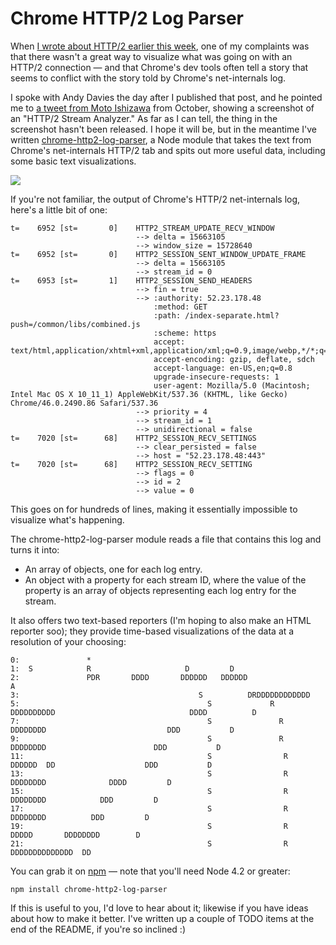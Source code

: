 # Chrome HTTP/2 Log Parser

When [I wrote about HTTP/2 earlier this week](/blog/building-for-http2),
one of my complaints was that there wasn't a great way to visualize what
was going on with an HTTP/2 connection — and that Chrome's dev tools often
tell a story that seems to conflict with the story told by Chrome's
net-internals log.

I spoke with Andy Davies the day after I published that post, and he pointed
me to [a tweet from Moto Ishizawa](https://twitter.com/summerwind/status/653579247152271360)
from October, showing a screenshot of an "HTTP/2 Stream Analyzer." As far as I
can tell, the thing in the screenshot hasn't been released. I hope it will be,
but in the meantime I've written [chrome-http2-log-parser](https://www.npmjs.com/package/chrome-http2-log-parser),
a Node module that takes the text from Chrome's net-internals HTTP/2 tab and
spits out more useful data, including some basic text visualizations.

<img src="/img/chrome-http2-log-parser.png" class="main"/>

If you're not familiar, the output of Chrome's HTTP/2 net-internals log,
here's a little bit of one:

```log
t=    6952 [st=       0]    HTTP2_STREAM_UPDATE_RECV_WINDOW
                            --> delta = 15663105
                            --> window_size = 15728640
t=    6952 [st=       0]    HTTP2_SESSION_SENT_WINDOW_UPDATE_FRAME
                            --> delta = 15663105
                            --> stream_id = 0
t=    6953 [st=       1]    HTTP2_SESSION_SEND_HEADERS
                            --> fin = true
                            --> :authority: 52.23.178.48
                                :method: GET
                                :path: /index-separate.html?push=/common/libs/combined.js
                                :scheme: https
                                accept: text/html,application/xhtml+xml,application/xml;q=0.9,image/webp,*/*;q=0.8
                                accept-encoding: gzip, deflate, sdch
                                accept-language: en-US,en;q=0.8
                                upgrade-insecure-requests: 1
                                user-agent: Mozilla/5.0 (Macintosh; Intel Mac OS X 10_11_1) AppleWebKit/537.36 (KHTML, like Gecko) Chrome/46.0.2490.86 Safari/537.36
                            --> priority = 4
                            --> stream_id = 1
                            --> unidirectional = false
t=    7020 [st=      68]    HTTP2_SESSION_RECV_SETTINGS
                            --> clear_persisted = false
                            --> host = "52.23.178.48:443"
t=    7020 [st=      68]    HTTP2_SESSION_RECV_SETTING
                            --> flags = 0
                            --> id = 2
                            --> value = 0
```

This goes on for hundreds of lines, making it essentially impossible to
visualize what's happening.

The chrome-http2-log-parser module reads a file that contains this log and
turns it into:

- An array of objects, one for each log entry.
- An object with a property for each stream ID, where the value of the
property is an array of objects representing each log entry for the stream.

It also offers two text-based reporters (I'm hoping to also make an HTML reporter
soo); they provide time-based visualizations of the data at a resolution of
your choosing:

```
0:	             *
1:	S            R                     D         D
2:	             PDR       DDDD       DDDDDD   DDDDDD                                  A
3:	                                      S          DRDDDDDDDDDDDD
5:	                                        S             R  DDDDDDDDDD                              DDDD          D
7:	                                        S               R     DDDDDDDD                           DDD           D
9:	                                        S               R        DDDDDDDD                        DDD           D
11:	                                        S                R         DDDDDD  DD                    DDD           D
13:	                                        S                R                  DDDDDDDD              DDDD         D
15:	                                        S                R                     DDDDDDDD            DDD         D
17:	                                        S                R                       DDDDDDDD          DDD         D
19:	                                        S                R                         DDDDD       DDDDDDDD        D
21:	                                        S                R                                     DDDDDDDDDDDDDD  DD
```

You can grab it on
[npm](https://www.npmjs.com/package/chrome-http2-log-parser) — note that
you'll need Node 4.2 or greater:

```
npm install chrome-http2-log-parser
```

If this is useful to you, I'd love to hear about it; likewise if you have ideas
about how to make it better. I've written up a couple of TODO items at the end
of the README, if you're so inclined :)
